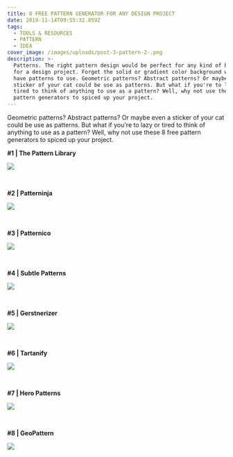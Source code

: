 ```yaml
---
title: 8 FREE PATTERN GENERATOR FOR ANY DESIGN PROJECT
date: 2019-11-14T09:55:32.859Z
tags:
  - TOOLS & RESOURCES
  - PATTERN
  - IDEA
cover_image: /images/uploads/post-3-pattern-2-.png
description: >-
  Patterns. The right pattern design would be perfect for any kind of background
  for a design project. Forget the solid or gradient color background when you
  have patterns to use. Geometric patterns? Abstract patterns? Or maybe even a
  sticker of your cat could be use as patterns. But what if you're to lazy or
  tired to think of anything to use as a pattern? Well, why not use these 8 free
  pattern generators to spiced up your project.
---
```

Geometric patterns? Abstract patterns? Or maybe even a sticker of your cat could be use as patterns. But what if you're to lazy or tired to think of anything to use as a pattern? Well, why not use these 8 free pattern generators to spiced up your project.
&nbsp;

**\#1 | The Pattern Library**

[![](/images/uploads/1-3.png)](http://thepatternlibrary.com/)

&nbsp;
&nbsp;

**\#2 | Patterninja**

[![](/images/uploads/2-3.png)](https://patterninja.com/)

&nbsp;
&nbsp;

**\#3 | Patternico**

[![](/images/uploads/3-3.png)](http://patternico.com/)

&nbsp;
&nbsp;

**\#4 | Subtle Patterns**

[![](/images/uploads/4-3.png)](https://www.toptal.com/designers/subtlepatterns/)

&nbsp;
&nbsp;

**\#5 | Gerstnerizer**

[![](/images/uploads/5-3.png)](http://eskimoblood.github.io/gerstnerizer/)

&nbsp;
&nbsp;

**\#6 | Tartanify**

[![](/images/uploads/6-3.png)](https://tartanify.com/)

&nbsp;
&nbsp;

**\#7 | Hero Patterns**

[![](/images/uploads/7-3.png)](http://www.heropatterns.com/)

&nbsp;
&nbsp;

**\#8 | GeoPattern**

[![](/images/uploads/8-3.png)](http://btmills.github.io/geopattern/)

&nbsp;
&nbsp;
